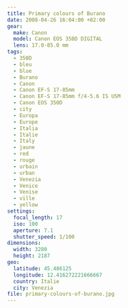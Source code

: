 ```yaml
---
title: Primary colours of Burano
date: 2008-04-26 16:04:00 +02:00
gear:
  make: Canon
  model: Canon EOS 350D DIGITAL
  lens: 17.0-85.0 mm
tags:
  - 350D
  - bleu
  - blue
  - Burano
  - Canon
  - Canon EF-S 17-85mm
  - Canon EF-S 17-85mm f/4-5.6 IS USM
  - Canon EOS 350D
  - city
  - Europa
  - Europe
  - Italia
  - Italie
  - Italy
  - jaune
  - red
  - rouge
  - urbain
  - urban
  - Venezia
  - Venice
  - Venise
  - ville
  - yellow
settings:
  focal_length: 17
  iso: 100
  aperture: 7.1
  shutter_speed: 1/100
dimensions:
  width: 3280
  height: 2187
geo:
  latitude: 45.486125
  longitude: 12.416272221666667
  country: Italie
  city: Venezia
file: primary-colours-of-burano.jpg
---
```




